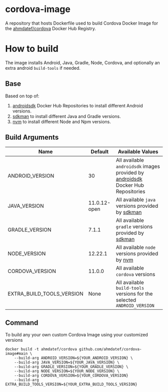 # cordova-image
A repository that hosts Dockerfile used to build Cordova Docker Image for the [ahmdatef/cordova](https://hub.docker.com/r/ahmdatef/cordova)  Docker Hub Registry.

# How to build
The image installs Android, Java, Gradle, Node, Cordova, and optionally an extra android `build-tools` if needed.
## Base
Based on top of:
1. [androidsdk](https://hub.docker.com/u/androidsdk) Docker Hub Repositories to install different Android versions.
2. [sdkman](https://sdkman.io/) to install different Java and Gradle versions.
3. [nvm](https://github.com/nvm-sh/nvm) to install different Node and Npm versions.


## Build Arguments
| Name               | Default      | Available Values   |
| ------------------ | ------------ | --------- |
| ANDROID_VERSION    | 30           | All available `androidsdk` images provided by [androidsdk](https://hub.docker.com/u/androidsdk) Docker Hub Repositories |
| JAVA_VERSION       | 11.0.12-open | All available `java` versions provided by [sdkman](https://sdkman.io/) |
| GRADLE_VERSION     | 7.1.1        | All available `gradle` versions provided by [sdkman](https://sdkman.io/) |
| NODE_VERSION       | 12.22.1      | All available `node` versions provided by [nvm](https://github.com/nvm-sh/nvm) |
| CORDOVA_VERSION    | 11.0.0       | All available `cordova` versions |
| EXTRA_BUILD_TOOLS_VERSION | None | All available `build-tools` versions for the selected `ANDROID_VERSION` |

## Command

To build any your own custom Cordova Image using your customized versions
```
docker build -t ahmdatef/cordova github.com/ahmdatef/cordova-image#main \
    --build-arg ANDROID_VERSION=${YOUR_ANDROID_VERSION} \
    --build-arg JAVA_VERSION=${YOUR_JAVA_VERSION} \
    --build-arg GRADLE_VERSION=${YOUR_GRADLE_VERSION} \
    --build-arg NODE_VERSION=${YOUR_NODE_VERSION} \
    --build-arg CORDOVA_VERSION=${YOUR_CORDOVA_VERSION}
    --build-arg EXTRA_BUILD_TOOLS_VERSION=${YOUR_EXTRA_BUILD_TOOLS_VERSION}
```

